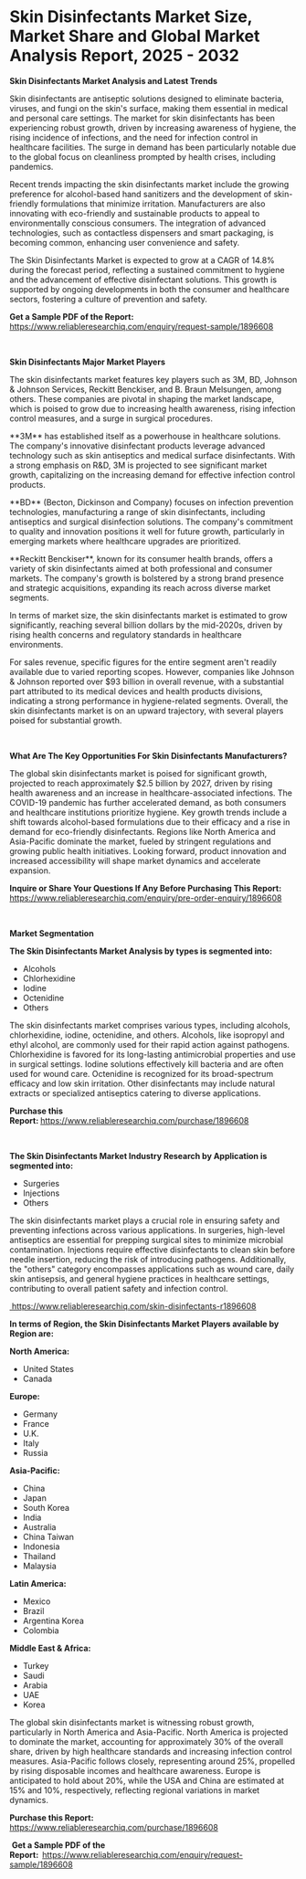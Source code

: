 <p><h1>Skin Disinfectants Market Size, Market Share and Global Market Analysis Report, 2025 - 2032</h1></p><p><strong>Skin Disinfectants Market Analysis and Latest Trends</strong></p>
<p><p>Skin disinfectants are antiseptic solutions designed to eliminate bacteria, viruses, and fungi on the skin's surface, making them essential in medical and personal care settings. The market for skin disinfectants has been experiencing robust growth, driven by increasing awareness of hygiene, the rising incidence of infections, and the need for infection control in healthcare facilities. The surge in demand has been particularly notable due to the global focus on cleanliness prompted by health crises, including pandemics.</p><p>Recent trends impacting the skin disinfectants market include the growing preference for alcohol-based hand sanitizers and the development of skin-friendly formulations that minimize irritation. Manufacturers are also innovating with eco-friendly and sustainable products to appeal to environmentally conscious consumers. The integration of advanced technologies, such as contactless dispensers and smart packaging, is becoming common, enhancing user convenience and safety.</p><p>The Skin Disinfectants Market is expected to grow at a CAGR of 14.8% during the forecast period, reflecting a sustained commitment to hygiene and the advancement of effective disinfectant solutions. This growth is supported by ongoing developments in both the consumer and healthcare sectors, fostering a culture of prevention and safety.</p></p>
<p><strong>Get a Sample PDF of the Report:&nbsp;</strong> <a href="https://www.reliableresearchiq.com/enquiry/request-sample/1896608?utm_campaign=2291&utm_medium=2&utm_source=Github&utm_content=ia&utm_term=19042025&utm_id=skin-disinfectants">https://www.reliableresearchiq.com/enquiry/request-sample/1896608</a></p>
<p>&nbsp;</p>
<p><strong>Skin Disinfectants Major Market Players</strong></p>
<p><p>The skin disinfectants market features key players such as 3M, BD, Johnson & Johnson Services, Reckitt Benckiser, and B. Braun Melsungen, among others. These companies are pivotal in shaping the market landscape, which is poised to grow due to increasing health awareness, rising infection control measures, and a surge in surgical procedures.</p><p>**3M** has established itself as a powerhouse in healthcare solutions. The company's innovative disinfectant products leverage advanced technology such as skin antiseptics and medical surface disinfectants. With a strong emphasis on R&D, 3M is projected to see significant market growth, capitalizing on the increasing demand for effective infection control products.</p><p>**BD** (Becton, Dickinson and Company) focuses on infection prevention technologies, manufacturing a range of skin disinfectants, including antiseptics and surgical disinfection solutions. The company's commitment to quality and innovation positions it well for future growth, particularly in emerging markets where healthcare upgrades are prioritized.</p><p>**Reckitt Benckiser**, known for its consumer health brands, offers a variety of skin disinfectants aimed at both professional and consumer markets. The company's growth is bolstered by a strong brand presence and strategic acquisitions, expanding its reach across diverse market segments.</p><p>In terms of market size, the skin disinfectants market is estimated to grow significantly, reaching several billion dollars by the mid-2020s, driven by rising health concerns and regulatory standards in healthcare environments.</p><p>For sales revenue, specific figures for the entire segment aren't readily available due to varied reporting scopes. However, companies like Johnson & Johnson reported over $93 billion in overall revenue, with a substantial part attributed to its medical devices and health products divisions, indicating a strong performance in hygiene-related segments. Overall, the skin disinfectants market is on an upward trajectory, with several players poised for substantial growth.</p></p>
<p>&nbsp;</p>
<p><strong>What Are The Key Opportunities For Skin Disinfectants Manufacturers?</strong></p>
<p><p>The global skin disinfectants market is poised for significant growth, projected to reach approximately $2.5 billion by 2027, driven by rising health awareness and an increase in healthcare-associated infections. The COVID-19 pandemic has further accelerated demand, as both consumers and healthcare institutions prioritize hygiene. Key growth trends include a shift towards alcohol-based formulations due to their efficacy and a rise in demand for eco-friendly disinfectants. Regions like North America and Asia-Pacific dominate the market, fueled by stringent regulations and growing public health initiatives. Looking forward, product innovation and increased accessibility will shape market dynamics and accelerate expansion.</p></p>
<p><strong>Inquire or Share Your Questions If Any Before Purchasing This Report:</strong> <a href="https://www.reliableresearchiq.com/enquiry/pre-order-enquiry/1896608?utm_campaign=2291&utm_medium=2&utm_source=Github&utm_content=ia&utm_term=19042025&utm_id=skin-disinfectants">https://www.reliableresearchiq.com/enquiry/pre-order-enquiry/1896608</a></p>
<p>&nbsp;</p>
<p><strong>Market Segmentation</strong></p>
<p><strong>The Skin Disinfectants Market Analysis by types is segmented into:</strong></p>
<p><ul><li>Alcohols</li><li>Chlorhexidine</li><li>Iodine</li><li>Octenidine</li><li>Others</li></ul></p>
<p><p>The skin disinfectants market comprises various types, including alcohols, chlorhexidine, iodine, octenidine, and others. Alcohols, like isopropyl and ethyl alcohol, are commonly used for their rapid action against pathogens. Chlorhexidine is favored for its long-lasting antimicrobial properties and use in surgical settings. Iodine solutions effectively kill bacteria and are often used for wound care. Octenidine is recognized for its broad-spectrum efficacy and low skin irritation. Other disinfectants may include natural extracts or specialized antiseptics catering to diverse applications.</p></p>
<p><strong>Purchase this Report:&nbsp;</strong><a href="https://www.reliableresearchiq.com/purchase/1896608?utm_campaign=2291&utm_medium=2&utm_source=Github&utm_content=ia&utm_term=19042025&utm_id=skin-disinfectants">https://www.reliableresearchiq.com/purchase/1896608</a></p>
<p>&nbsp;</p>
<p><strong>The Skin Disinfectants Market Industry Research by Application is segmented into:</strong></p>
<p><ul><li>Surgeries</li><li>Injections</li><li>Others</li></ul></p>
<p><p>The skin disinfectants market plays a crucial role in ensuring safety and preventing infections across various applications. In surgeries, high-level antiseptics are essential for prepping surgical sites to minimize microbial contamination. Injections require effective disinfectants to clean skin before needle insertion, reducing the risk of introducing pathogens. Additionally, the "others" category encompasses applications such as wound care, daily skin antisepsis, and general hygiene practices in healthcare settings, contributing to overall patient safety and infection control.</p></p>
<p><a href="https://www.reliableresearchiq.com/skin-disinfectants-r1896608?utm_campaign=2291&utm_medium=2&utm_source=Github&utm_content=ia&utm_term=19042025&utm_id=skin-disinfectants">&nbsp;https://www.reliableresearchiq.com/skin-disinfectants-r1896608</a></p>
<p><strong>In terms of Region, the Skin Disinfectants Market Players available by Region are:</strong></p>
<p>
    <p> <strong> North America: </strong>
        <ul>
            <li>United States</li>
            <li>Canada</li>
        </ul>
        </p> 
    <p> <strong> Europe: </strong>
        <ul>
            <li>Germany</li>
            <li>France</li>
            <li>U.K.</li>
            <li>Italy</li>
            <li>Russia</li>
        </ul>
        </p> 
    <p> <strong> Asia-Pacific: </strong>
        <ul>
            <li>China</li>
            <li>Japan</li>
            <li>South Korea</li>
            <li>India</li>
            <li>Australia</li>
            <li>China Taiwan</li>
            <li>Indonesia</li>
            <li>Thailand</li>
            <li>Malaysia</li>
        </ul>
        </p> 
    <p> <strong> Latin America: </strong>
        <ul>
            <li>Mexico</li>
            <li>Brazil</li>
            <li>Argentina Korea</li>
            <li>Colombia</li>
        </ul>
        </p> 
    <p> <strong> Middle East & Africa: </strong>
        <ul>
            <li>Turkey</li>
            <li>Saudi</li>
            <li>Arabia</li>
            <li>UAE</li>
            <li>Korea</li>
        </ul>
    </p>
    </p>
<p><p>The global skin disinfectants market is witnessing robust growth, particularly in North America and Asia-Pacific. North America is projected to dominate the market, accounting for approximately 30% of the overall share, driven by high healthcare standards and increasing infection control measures. Asia-Pacific follows closely, representing around 25%, propelled by rising disposable incomes and healthcare awareness. Europe is anticipated to hold about 20%, while the USA and China are estimated at 15% and 10%, respectively, reflecting regional variations in market dynamics.</p></p>
<p><strong>Purchase this Report: </strong><a href="https://www.reliableresearchiq.com/purchase/1896608?utm_campaign=2291&utm_medium=2&utm_source=Github&utm_content=ia&utm_term=19042025&utm_id=skin-disinfectants">https://www.reliableresearchiq.com/purchase/1896608</a></p>
<p>&nbsp;<strong>Get a Sample PDF of the Report:&nbsp;&nbsp;</strong><a href="https://www.reliableresearchiq.com/enquiry/request-sample/1896608?utm_campaign=2291&utm_medium=2&utm_source=Github&utm_content=ia&utm_term=19042025&utm_id=skin-disinfectants">https://www.reliableresearchiq.com/enquiry/request-sample/1896608</a></p>
<p><strong></strong></p>
<p><p></p><p></p><p></p></p>